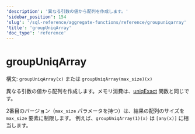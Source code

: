 ```yaml
---
'description': '異なる引数の値から配列を作成します。'
'sidebar_position': 154
'slug': '/sql-reference/aggregate-functions/reference/groupuniqarray'
'title': 'groupUniqArray'
'doc_type': 'reference'
---
```



# groupUniqArray

構文: `groupUniqArray(x)` または `groupUniqArray(max_size)(x)`

異なる引数の値から配列を作成します。メモリ消費は、[uniqExact](../../../sql-reference/aggregate-functions/reference/uniqexact.md) 関数と同じです。

2番目のバージョン（`max_size` パラメータを持つ）は、結果の配列のサイズを `max_size` 要素に制限します。
例えば、`groupUniqArray(1)(x)` は `[any(x)]` に相当します。
